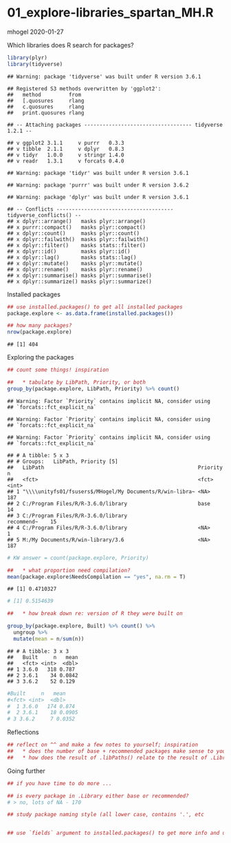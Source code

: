 01\_explore-libraries\_spartan\_MH.R
================
mhogel
2020-01-27

Which libraries does R search for packages?

``` r
library(plyr)
library(tidyverse)
```

    ## Warning: package 'tidyverse' was built under R version 3.6.1

    ## Registered S3 methods overwritten by 'ggplot2':
    ##   method         from 
    ##   [.quosures     rlang
    ##   c.quosures     rlang
    ##   print.quosures rlang

    ## -- Attaching packages ----------------------------------- tidyverse 1.2.1 --

    ## v ggplot2 3.1.1     v purrr   0.3.3
    ## v tibble  2.1.1     v dplyr   0.8.3
    ## v tidyr   1.0.0     v stringr 1.4.0
    ## v readr   1.3.1     v forcats 0.4.0

    ## Warning: package 'tidyr' was built under R version 3.6.1

    ## Warning: package 'purrr' was built under R version 3.6.2

    ## Warning: package 'dplyr' was built under R version 3.6.1

    ## -- Conflicts -------------------------------------- tidyverse_conflicts() --
    ## x dplyr::arrange()   masks plyr::arrange()
    ## x purrr::compact()   masks plyr::compact()
    ## x dplyr::count()     masks plyr::count()
    ## x dplyr::failwith()  masks plyr::failwith()
    ## x dplyr::filter()    masks stats::filter()
    ## x dplyr::id()        masks plyr::id()
    ## x dplyr::lag()       masks stats::lag()
    ## x dplyr::mutate()    masks plyr::mutate()
    ## x dplyr::rename()    masks plyr::rename()
    ## x dplyr::summarise() masks plyr::summarise()
    ## x dplyr::summarize() masks plyr::summarize()

Installed packages

``` r
## use installed.packages() to get all installed packages
package.explore <- as.data.frame(installed.packages())

## how many packages?
nrow(package.explore)
```

    ## [1] 404

Exploring the packages

``` r
## count some things! inspiration

##   * tabulate by LibPath, Priority, or both
group_by(package.explore, LibPath, Priority) %>% count()
```

    ## Warning: Factor `Priority` contains implicit NA, consider using
    ## `forcats::fct_explicit_na`
    
    ## Warning: Factor `Priority` contains implicit NA, consider using
    ## `forcats::fct_explicit_na`
    
    ## Warning: Factor `Priority` contains implicit NA, consider using
    ## `forcats::fct_explicit_na`

    ## # A tibble: 5 x 3
    ## # Groups:   LibPath, Priority [5]
    ##   LibPath                                                  Priority       n
    ##   <fct>                                                    <fct>      <int>
    ## 1 "\\\\unityfs01/fsusers$/MHogel/My Documents/R/win-libra~ <NA>         187
    ## 2 C:/Program Files/R/R-3.6.0/library                       base          14
    ## 3 C:/Program Files/R/R-3.6.0/library                       recommend~    15
    ## 4 C:/Program Files/R/R-3.6.0/library                       <NA>           1
    ## 5 M:/My Documents/R/win-library/3.6                        <NA>         187

``` r
# KW answer = count(package.explore, Priority)

##   * what proportion need compilation?
mean(package.explore$NeedsCompilation == "yes", na.rm = T)
```

    ## [1] 0.4710327

``` r
# [1] 0.5154639

##   * how break down re: version of R they were built on

group_by(package.explore, Built) %>% count() %>% 
  ungroup %>% 
  mutate(mean = n/sum(n))
```

    ## # A tibble: 3 x 3
    ##   Built     n   mean
    ##   <fct> <int>  <dbl>
    ## 1 3.6.0   318 0.787 
    ## 2 3.6.1    34 0.0842
    ## 3 3.6.2    52 0.129

``` r
#Built     n   mean
#<fct> <int>  <dbl>
#  1 3.6.0   174 0.874 
#  2 3.6.1    18 0.0905
# 3 3.6.2     7 0.0352
```

Reflections

``` r
## reflect on ^^ and make a few notes to yourself; inspiration
##   * does the number of base + recommended packages make sense to you?
##   * how does the result of .libPaths() relate to the result of .Library?
```

Going further

``` r
## if you have time to do more ...

## is every package in .Library either base or recommended?
# > no, lots of NA - 170

## study package naming style (all lower case, contains '.', etc


## use `fields` argument to installed.packages() to get more info and use it!
```
